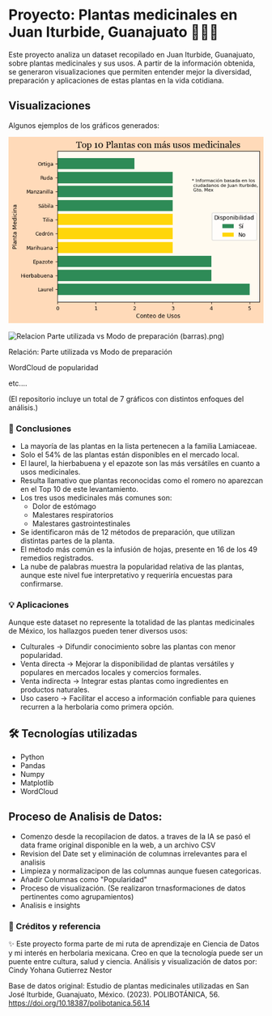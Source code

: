 # Proyecto: Plantas medicinales en Juan Iturbide, Guanajuato 🌱🌱🌱

Este proyecto analiza un dataset recopilado en Juan Iturbide, Guanajuato, sobre plantas medicinales y sus usos. A partir de la información obtenida, se generaron visualizaciones que permiten entender mejor la diversidad, preparación y aplicaciones de estas plantas en la vida cotidiana.

## Visualizaciones

Algunos ejemplos de los gráficos generados:

![Top 10 Plantas con más usos medicinales](imagenes/Top-10-Plantas-con-mas-usos-medicinales.png)

![Relacion Parte utilizada vs Modo de preparación (barras)](imagenes/Relacion-Parte-utilizada-vs-Modo-de-preparacion-barras).png)

Relación: Parte utilizada vs Modo de preparación

WordCloud de popularidad

etc....

(El repositorio incluye un total de 7 gráficos con distintos enfoques del análisis.)

### 🔎 Conclusiones

* La mayoría de las plantas en la lista pertenecen a la familia Lamiaceae.
* Solo el 54% de las plantas están disponibles en el mercado local.
* El laurel, la hierbabuena y el epazote son las más versátiles en cuanto a usos medicinales.
* Resulta llamativo que plantas reconocidas como el romero no aparezcan en el Top 10 de este levantamiento.
* Los tres usos medicinales más comunes son:
  - Dolor de estómago
  - Malestares respiratorios
  - Malestares gastrointestinales
* Se identificaron más de 12 métodos de preparación, que utilizan distintas partes de la planta.
* El método más común es la infusión de hojas, presente en 16 de los 49 remedios registrados.
* La nube de palabras muestra la popularidad relativa de las plantas, aunque este nivel fue interpretativo y requeriría encuestas para confirmarse.

### 💡 Aplicaciones

Aunque este dataset no represente la totalidad de las plantas medicinales de México, los hallazgos pueden tener diversos usos:

* Culturales → Difundir conocimiento sobre las plantas con menor popularidad.
* Venta directa → Mejorar la disponibilidad de plantas versátiles y populares en mercados locales y comercios formales.
* Venta indirecta → Integrar estas plantas como ingredientes en productos naturales.
* Uso casero → Facilitar el acceso a información confiable para quienes recurren a la herbolaria como primera opción.

## 🛠️ Tecnologías utilizadas

- Python
- Pandas
- Numpy
- Matplotlib
- WordCloud

## Proceso de Analisis de Datos:
* Comenzo desde la recopilacion de datos. a traves de la IA se pasó el data frame original disponible en la web, a un archivo CSV
* Revision del Date set y eliminación de columnas irrelevantes para el analisis
* Limpieza y normalizacipon de las columnas aunque fuesen categoricas.
* Añadir Columnas como "Popularidad"
* Proceso de visualización. (Se realizaron trnasformaciones de datos pertinentes como agrupamientos)
* Analisis e insights

### 📝 Créditos y referencia

✨ Este proyecto forma parte de mi ruta de aprendizaje en Ciencia de Datos y mi interés en herbolaria mexicana. Creo en que la tecnología puede ser un puente entre cultura, salud y ciencia.
Análisis y visualización de datos por: Cindy Yohana Gutierrez Nestor

Base de datos original:
Estudio de plantas medicinales utilizadas en San José Iturbide, Guanajuato, México. (2023). POLIBOTÁNICA, 56. https://doi.org/10.18387/polibotanica.56.14
